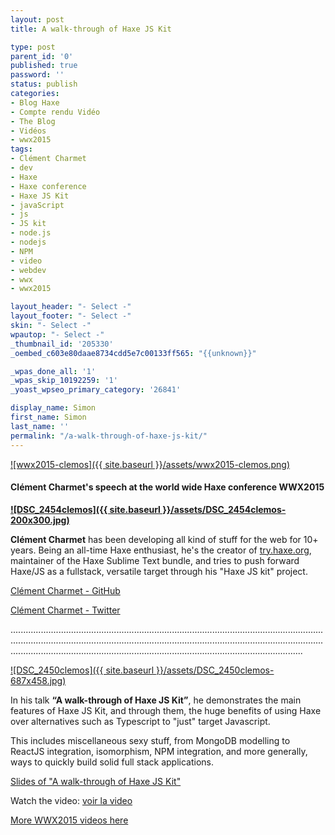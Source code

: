 ```yaml
---
layout: post
title: A walk-through of Haxe JS Kit

type: post
parent_id: '0'
published: true
password: ''
status: publish
categories:
- Blog Haxe
- Compte rendu Vidéo
- The Blog
- Vidéos
- wwx2015
tags:
- Clément Charmet
- dev
- Haxe
- Haxe conference
- Haxe JS Kit
- javaScript
- js
- JS kit
- node.js
- nodejs
- NPM
- video
- webdev
- wwx
- wwx2015

layout_header: "- Select -"
layout_footer: "- Select -"
skin: "- Select -"
wpautop: "- Select -"
_thumbnail_id: '205330'
_oembed_c603e80daae8734cdd5e7c00133ff565: "{{unknown}}"

_wpas_done_all: '1'
_wpas_skip_10192259: '1'
_yoast_wpseo_primary_category: '26841'

display_name: Simon
first_name: Simon
last_name: ''
permalink: "/a-walk-through-of-haxe-js-kit/"
---
```


[![wwx2015-clemos]({{ site.baseurl }}/assets/wwx2015-clemos.png)](https://www.silexlabs.org/wp-content/uploads/2015/08/wwx2015-clemos.png)

#### Clément Charmet's speech at the world wide Haxe conference WWX2015

**[![DSC_2454clemos]({{ site.baseurl }}/assets/DSC_2454clemos-200x300.jpg)](https://www.silexlabs.org/wp-content/uploads/2015/08/DSC_2454clemos.jpg)**

**Clément Charmet** has been developing all kind of stuff for the web for 10+ years. Being an all-time Haxe enthusiast, he's the creator of [try.haxe.org](http://try.haxe.org/), maintainer of the Haxe Sublime Text bundle, and tries to push forward Haxe/JS as a fullstack, versatile target through his "Haxe JS kit" project.

[Clément Charmet - GitHub](https://github.com/clemos)

[Clément Charmet - Twitter](https://twitter.com/clemenchar)

............................................................................................................................................................................................................................................................................................................................................................................

[![DSC_2450clemos]({{ site.baseurl }}/assets/DSC_2450clemos-687x458.jpg)](https://www.silexlabs.org/wp-content/uploads/2015/08/DSC_2450clemos.jpg)

In his talk **“A walk-through of Haxe JS Kit”**, he demonstrates the main features of Haxe JS Kit, and through them, the huge benefits of using Haxe over alternatives such as Typescript to "just" target Javascript.

This includes miscellaneous sexy stuff, from MongoDB modelling to ReactJS integration, isomorphism, NPM integration, and more generally, ways to quickly build solid full stack applications.

[Slides of "A walk-through of Haxe JS Kit"](https://docs.google.com/presentation/d/1jz6m6NgrWBnLA5Zt6S67B3yenTE0edgeeIH_GE_d00o/pub?start=false&loop=false&delayms=10000#slide=id.p)

Watch the
video: 
[voir la video](https://youtu.be/YJ3IvE6qCEA)


[More WWX2015 videos here](https://www.silexlabs.org/wrapping-up-wwx2015/)
